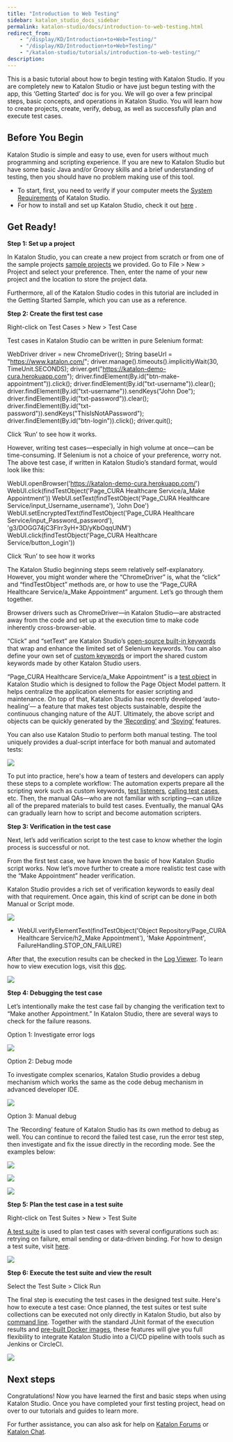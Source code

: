 ```yaml
---
title: "Introduction to Web Testing" 
sidebar: katalon_studio_docs_sidebar
permalink: katalon-studio/docs/introduction-to-web-testing.html 
redirect_from:
    - "/display/KD/Introduction+to+Web+Testing/"
    - "/display/KD/Introduction+to+Web+Testing/"
    - "/katalon-studio/tutorials/introduction-to-web-testing/"
description: 
---
```

This is a basic tutorial about how to begin testing with Katalon Studio. If you are completely new to Katalon Studio or have just begun testing with the app, this ‘Getting Started’ doc is for you. We will go over a few principal steps, basic concepts, and operations in Katalon Studio. You will learn how to create projects, create, verify, debug, as well as successfully plan and execute test cases. 

Before You Begin 
-----

Katalon Studio is simple and easy to use, even for users without much programming and scripting experience. If you are new to Katalon Studio but have some basic Java and/or Groovy skills and a brief understanding of testing, then you should have no problem making use of this tool. 

- To start, first, you need to verify if your computer meets the [System Requirements](https://docs.katalon.com/katalon-studio/docs/system-requirements.html) of Katalon Studio.
- For how to install and set up Katalon Studio, check it out [here](https://docs.katalon.com/katalon-studio/tutorials/install_setup_katalon_studio.html) . 

Get Ready!
-----

**Step 1: Set up a project**

In Katalon Studio, you can create a new project from scratch or from one of the sample projects [sample projects](https://github.com/katalon-studio-samples) we provided. Go to File > New > Project and select your preference. Then, enter the name of your new project and the location to store the project data.

Furthermore, all of the Katalon Studio codes in this tutorial are included in the Getting Started Sample, which you can use as a reference.

**Step 2: Create the first test case**

Right-click on Test Cases > New > Test Case

Test cases in Katalon Studio can be written in pure Selenium format:

WebDriver driver = new ChromeDriver();
String baseUrl = "https://www.katalon.com/";
driver.manage().timeouts().implicitlyWait(30, TimeUnit.SECONDS);
driver.get("https://katalon-demo-cura.herokuapp.com");
driver.findElement(By.id("btn-make-appointment")).click();
driver.findElement(By.id("txt-username")).clear();
driver.findElement(By.id("txt-username")).sendKeys("John Doe");
driver.findElement(By.id("txt-password")).clear();
driver.findElement(By.id("txt-password")).sendKeys("ThisIsNotAPassword");
driver.findElement(By.id("btn-login")).click();
driver.quit();

Click ‘Run’ to see how it works.

However, writing test cases—especially in high volume at once—can be time-consuming. If Selenium is not a choice of your preference, worry not. The above test case, if written in Katalon Studio’s standard format, would look like this: 

WebUI.openBrowser('https://katalon-demo-cura.herokuapp.com/')
WebUI.click(findTestObject('Page_CURA Healthcare Service/a_Make Appointment'))
WebUI.setText(findTestObject('Page_CURA Healthcare Service/input_Username_username'), 'John Doe')
WebUI.setEncryptedText(findTestObject('Page_CURA Healthcare Service/input_Password_password'), 'g3/DOGG74jC3Flrr3yH+3D/yKbOqqUNM')
WebUI.click(findTestObject('Page_CURA Healthcare Service/button_Login'))

Click ‘Run’ to see how it works 

The Katalon Studio beginning steps seem relatively self-explanatory. However, you might wonder where the “ChromeDriver” is, what the “click” and “findTestObject” methods are, or how to use the “Page_CURA Healthcare Service/a_Make Appointment” argument. Let’s go through them together.

Browser drivers such as ChromeDriver—in Katalon Studio—are abstracted away from the code and set up at the execution time to make code inherently cross-browser-able.

“Click” and “setText” are Katalon Studio’s [open-source built-in keywords](https://github.com/katalon-studio/katalon-studio-testing-framework) that wrap and enhance the limited set of Selenium keywords. You can also define your own set of [custom keywords](https://docs.katalon.com/katalon-studio/tutorials/create_custom_keyword.html) or import the shared custom keywords made by other Katalon Studio users.

“Page_CURA Healthcare Service/a_Make Appointment” is a [test object](https://docs.katalon.com/katalon-studio/docs/manage-test-object.html) in Katalon Studio which is designed to follow the Page Object Model pattern. It helps centralize the application elements for easier scripting and maintenance. On top of that, Katalon Studio has recently developed ‘auto-healing’— a feature that makes test objects sustainable, despite the continuous changing nature of the AUT.
Ultimately, the above script and objects can be quickly generated by the [‘Recording’](https://docs.katalon.com/katalon-studio/docs/record-web-utility.html) and [‘Spying’](https://docs.katalon.com/katalon-studio/docs/spy-web-utility.html) features.

You can also use Katalon Studio to perform both manual testing. The tool uniquely provides a dual-script interface for both manual and automated tests:

 ![](../../images/katalon-studio/tutorials/introduction-to-web-testing/1.png)

To put into practice, here's how a team of testers and developers can apply these steps to a complete workflow: The automation experts prepare all the scripting work such as custom keywords, [test listeners](https://docs.katalon.com/katalon-studio/docs/test-listeners-test-hooks.html), [calling test cases](https://docs.katalon.com/katalon-studio/docs/call-test-case.html#call-test-case-in-manual-view), etc. Then, the manual QAs—who are not familiar with scripting—can utilize all of the prepared materials to build test cases. Eventually, the manual QAs can gradually learn how to script and become automation scripters.

**Step 3: Verification in the test case**

Next, let’s add verification script to the test case to know whether the login process is successful or not.

From the first test case, we have known the basic of how Katalon Studio script works. Now let’s move further to create a more realistic test case with the “Make Appointment” header verification. 

Katalon Studio provides a rich set of verification keywords to easily deal with that requirement. Once again, this kind of script can be done in both Manual or Script mode.

 ![](../../images/katalon-studio/tutorials/introduction-to-web-testing/2.png)
 
- WebUI.verifyElementText(findTestObject('Object Repository/Page_CURA Healthcare Service/h2_Make Appointment'), 'Make Appointment', FailureHandling.STOP_ON_FAILURE)

After that, the execution results can be checked in the [Log Viewer](https://docs.katalon.com/katalon-studio/tutorials/viewing_execution_logs.html). To learn how to view execution logs, visit this [doc](https://docs.katalon.com/katalon-studio/tutorials/viewing_execution_logs.html).
 
 ![](../../images/katalon-studio/tutorials/introduction-to-web-testing/3.png)

**Step 4: Debugging the test case**

Let’s intentionally make the test case fail by changing the verification text to “Make another Appointment.” In Katalon Studio, there are several ways to check for the failure reasons.

Option 1: Investigate error logs
 
 ![](../../images/katalon-studio/tutorials/introduction-to-web-testing/4.png)

Option 2: Debug mode

To investigate complex scenarios, Katalon Studio provides a debug mechanism which works the same as the code debug mechanism in advanced developer IDE.

![](../../images/katalon-studio/tutorials/introduction-to-web-testing/5.png)
 

Option 3: Manual debug

The ‘Recording’ feature of Katalon Studio has its own method to debug as well.
You can continue to record the failed test case, run the error test step, then investigate and fix the issue directly in the recording mode. See the examples below:
 
 ![](../../images/katalon-studio/tutorials/introduction-to-web-testing/6.png)

 ![](../../images/katalon-studio/tutorials/introduction-to-web-testing/7.png)

 ![](../../images/katalon-studio/tutorials/introduction-to-web-testing/8.png)
 


**Step 5: Plan the test case in a test suite**

Right-click on Test Suites > New > Test Suite

[A test suite](https://docs.katalon.com/katalon-studio/docs/design-a-test-suite.html) is used to plan test cases with several configurations such as: retrying on failure, email sending or data-driven binding. For how to design a test suite, visit [here](https://docs.katalon.com/katalon-studio/docs/design-a-test-suite.html).

 ![](../../images/katalon-studio/tutorials/introduction-to-web-testing/9.png)



**Step 6: Execute the test suite and view the result**

Select the Test Suite > Click Run

The final step is executing the test cases in the designed test suite. Here's how to execute a test case: Once planned, the test suites or test suite collections can be executed not only directly in Katalon Studio, but also by [command line](https://docs.katalon.com/katalon-studio/tutorials/generate_command_line.html). Together with the standard JUnit format of the execution results and [pre-built Docker images](https://github.com/katalon-studio/docker-images), these features will give you full  flexibility to integrate Katalon Studio into a CI/CD pipeline with tools such as Jenkins or CircleCI.

![](../../images/katalon-studio/tutorials/introduction-to-web-testing/10.png)

Next steps
----

Congratulations! Now you have learned the first and basic steps when using Katalon Studio. Once you have completed your first testing project, head on over to our tutorials and guides to learn more. 


For further assistance, you can also ask for help on [Katalon Forums](https://forum.katalon.com/) or [Katalon Chat](https://gitter.im/katalon-studio/Lobby).

